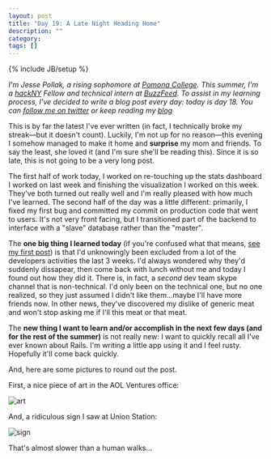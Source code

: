 ```yaml
---
layout: post
title: "Day 19: A Late Night Heading Home"
description: ""
category: 
tags: []
---
```

{% include JB/setup %}

*I'm Jesse Pollak, a rising sophomore at [Pomona College](http://pomona.edu). This summer, I'm a [hackNY](http://hackny.org) Fellow and technical intern at [BuzzFeed](http://buzzfeed.com). To assist in my learning process, I've decided to write a blog post every day: today is day 18. You can [follow me on twitter](http://twitter.com/jessepollak) or keep reading my [blog](http://jessepollak.me)*

This is by far the latest I've ever written (in fact, I technically broke my streak—but it doesn't count). Luckily, I'm not up for no reason—this evening I somehow managed to make it home and **surprise** my mom and friends. To say the least, she loved it (and I'm sure she'll be reading this). Since it is so late, this is not going to be a very long post.

The first half of work today, I worked on re-touching up the stats dashboard I worked on last week and finishing the visualization I worked on this week. They've both turned out really well and I'm really pleased with how much I've learned. The second half of the day was a little different: primarily, I fixed my first bug and committed my commit on production code that went to users. It's not very front facing, but I transitioned part of the backend to interface with a "slave" database rather than the "master".

The  **one big thing I learned today** (if you're confused what that means, [see my first post](http://jpollak92.github.com/2012/05/21/day-1-dont-be-afraid-to-ask-questions/)) is that I'd unknowingly been excluded from a lot of the developers activities the last 3 weeks. I'd always wondered why they'd suddenly dissapear, then come back with lunch without me and today I found out how they did it. There is, in fact, a *second* dev team skype channel that is non-technical. I'd only been on the technical one, but no one realized, so they just assumed I didn't like them...maybe I'll have more friends now. In other news, they've discovered my dislike of generic meat and won't stop asking me if I'll this meat or that meat.

The **new thing I want to learn and/or accomplish in the next few days (and for the rest of the summer)** is not really new: I want to quickly recall all I've ever known about Rails. I'm writing a little app using it and I feel rusty. Hopefully it'll come back quickly.

And, here are some pictures to round out the post.

First, a nice piece of art in the AOL Ventures office:

![art](http://distilleryimage1.s3.amazonaws.com/4bc54daab1f811e1bf341231380f8a12_7.jpg)

And, a ridiculous sign I saw at Union Station:

![sign](http://distilleryimage7.s3.amazonaws.com/675feb06b1f811e1b00112313800c5e4_7.jpg)

That's almost slower than a human walks...